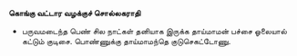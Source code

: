 **கொங்கு வட்டார வழக்குச் சொல்லகராதி**
- பருவமடைந்த பெண் சில நாட்கள் தனியாக இருக்க தாய்மாமன் பச்சை ஓலையால் கட்டும் குடிசை. பொண்ணுக்கு தாய்மாமந்தெ குடுசெகட்டோணு.

